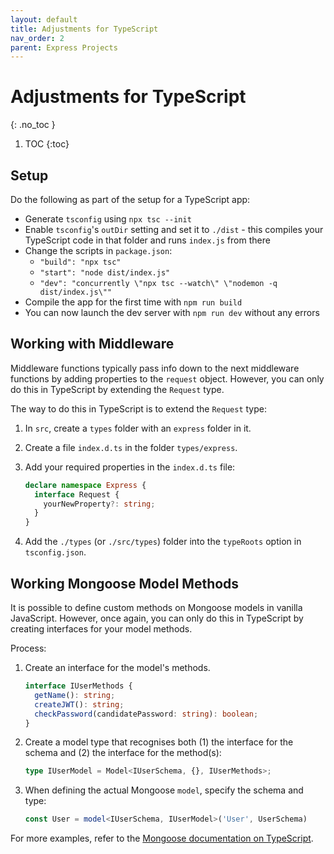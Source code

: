 ```yaml
---
layout: default
title: Adjustments for TypeScript
nav_order: 2
parent: Express Projects
---
```


# Adjustments for TypeScript
{: .no_toc }

1. TOC
{:toc}

## Setup
Do the following as part of the setup for a TypeScript app:

- Generate `tsconfig` using `npx tsc --init`
- Enable `tsconfig`'s `outDir` setting and set it to `./dist` - this compiles your TypeScript code in that folder and runs `index.js` from there
- Change the scripts in `package.json`:
  - `"build": "npx tsc"`
  - `"start": "node dist/index.js"`
  - `"dev": "concurrently \"npx tsc --watch\" \"nodemon -q dist/index.js\""`
- Compile the app for the first time with `npm run build`
- You can now launch the dev server with `npm run dev` without any errors

## Working with Middleware
Middleware functions typically pass info down to the next middleware functions by adding properties to the `request` object. However, you can only do this in TypeScript by extending the `Request` type.

The way to do this in TypeScript is to extend the `Request` type:

1. In `src`, create a `types` folder with an `express` folder in it.
2. Create a file `index.d.ts` in the folder `types/express`.
3. Add your required properties in the `index.d.ts` file:

    ```ts
    declare namespace Express {
      interface Request {
        yourNewProperty?: string;
      }
    }
    ```

4. Add the `./types` (or `./src/types`) folder into the `typeRoots` option in `tsconfig.json`.

## Working Mongoose Model Methods
It is possible to define custom methods on Mongoose models in vanilla JavaScript. However, once again, you can only do this in TypeScript by creating interfaces for your model methods.

Process:

1. Create an interface for the model's methods.
    
    ```ts
    interface IUserMethods {
      getName(): string;
      createJWT(): string;
      checkPassword(candidatePassword: string): boolean;
    }
    ```

2. Create a model type that recognises both (1) the interface for the schema and (2) the interface for the method(s):

    ```ts
    type IUserModel = Model<IUserSchema, {}, IUserMethods>;
    ```

3. When defining the actual Mongoose `model`, specify the schema and type:

    ```ts
    const User = model<IUserSchema, IUserModel>('User', UserSchema)
    ```

For more examples, refer to the [Mongoose documentation on TypeScript](https://mongoosejs.com/docs/typescript/statics-and-methods.html).